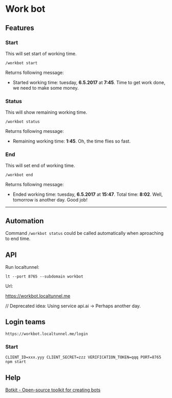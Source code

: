 # Work bot

## Features

### Start

This will set start of working time.

```
/workbot start
```

Returns following message:
- Started working time: tuesday, **6.5.2017** at **7:45**. Time to get work done, we need to make some money.

### Status

This will show remaining working time.

```
/workbot status
```

Returns following message:
- Remaining working time: **1:45**. Oh, the time flies so fast.

### End

This will set end of working time.

```
/workbot end
```

Returns following message:
- Ended working time: tuesday, **6.5.2017** at **15:47**. Total time: **8:02**. Well, tomorrow is another day. Good job!

---

## Automation

Command `/workbot status` could be called automatically when aproaching to end time.

## API

Run localtunnel:

```
lt --port 8765 --subdomain workbot
```

Url:

https://workbot.localtunnel.me

// Deprecated idea: Using service api.ai -> Perhaps another day.

## Login teams

```
https://workbot.localtunnel.me/login
```

### Start

```
CLIENT_ID=xxx.yyy CLIENT_SECRET=zzz VERIFICATION_TOKEN=qqq PORT=8765 npm start
```

## Help

[Botkit - Open-source toolkit for creating bots](https://howdy.ai/botkit/)